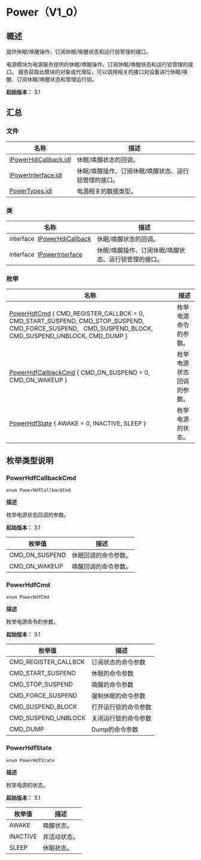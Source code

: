 # Power（V1_0）


## 概述

提供休眠/唤醒操作、订阅休眠/唤醒状态和运行锁管理的接口。

电源模块为电源服务提供的休眠/唤醒操作、订阅休眠/唤醒状态和运行锁管理的接口。 服务获取此模块的对象或代理后，可以调用相关的接口对设备进行休眠/唤醒、订阅休眠/唤醒状态和管理运行锁。

**起始版本：** 3.1


## 汇总


### 文件

| 名称 | 描述 | 
| -------- | -------- |
| [IPowerHdiCallback.idl](_i_power_hdi_callback_8idl_v10.md) | 休眠/唤醒状态的回调。 | 
| [IPowerInterface.idl](_i_power_interface_8idl_v10.md) | 休眠/唤醒操作、订阅休眠/唤醒状态、运行锁管理的接口。 | 
| [PowerTypes.idl](_power_types_8idl_v10.md) | 电源相关的数据类型。 | 


### 类

| 名称 | 描述 | 
| -------- | -------- |
| interface&nbsp;&nbsp;[IPowerHdiCallback](interface_i_power_hdi_callback_v10.md) | 休眠/唤醒状态的回调。 | 
| interface&nbsp;&nbsp;[IPowerInterface](interface_i_power_interface_v10.md) | 休眠/唤醒操作、订阅休眠/唤醒状态、运行锁管理的接口。 | 


### 枚举

| 名称 | 描述 | 
| -------- | -------- |
| [PowerHdfCmd](#powerhdfcmd) { CMD_REGISTER_CALLBCK = 0, CMD_START_SUSPEND, CMD_STOP_SUSPEND, CMD_FORCE_SUSPEND,&nbsp;&nbsp;&nbsp;CMD_SUSPEND_BLOCK, CMD_SUSPEND_UNBLOCK, CMD_DUMP } | 枚举电源命令的参数。 | 
| [PowerHdfCallbackCmd](#powerhdfcallbackcmd) { CMD_ON_SUSPEND = 0, CMD_ON_WAKEUP } | 枚举电源状态回调的参数。 | 
| [PowerHdfState](#powerhdfstate) { AWAKE = 0, INACTIVE, SLEEP } | 枚举电源的状态。 | 


## 枚举类型说明


### PowerHdfCallbackCmd

```
enum PowerHdfCallbackCmd
```

**描述**

枚举电源状态回调的参数。

**起始版本：** 3.1

| 枚举值 | 描述 | 
| -------- | -------- |
| CMD_ON_SUSPEND | 休眠回调的命令参数。 | 
| CMD_ON_WAKEUP | 唤醒回调的命令参数。 | 


### PowerHdfCmd

```
enum PowerHdfCmd
```

**描述**

枚举电源命令的参数。

**起始版本：** 3.1

| 枚举值 | 描述 | 
| -------- | -------- |
| CMD_REGISTER_CALLBCK | 订阅状态的命令参数 | 
| CMD_START_SUSPEND | 休眠的命令参数 | 
| CMD_STOP_SUSPEND | 唤醒的命令参数 | 
| CMD_FORCE_SUSPEND | 强制休眠的命令参数 | 
| CMD_SUSPEND_BLOCK | 打开运行锁的命令参数 | 
| CMD_SUSPEND_UNBLOCK | 关闭运行锁的命令参数 | 
| CMD_DUMP | Dump的命令参数 | 


### PowerHdfState

```
enum PowerHdfState
```

**描述**

枚举电源的状态。

**起始版本：** 3.1

| 枚举值 | 描述 | 
| -------- | -------- |
| AWAKE | 唤醒状态。 | 
| INACTIVE | 非活动状态。 | 
| SLEEP | 休眠状态。 | 
